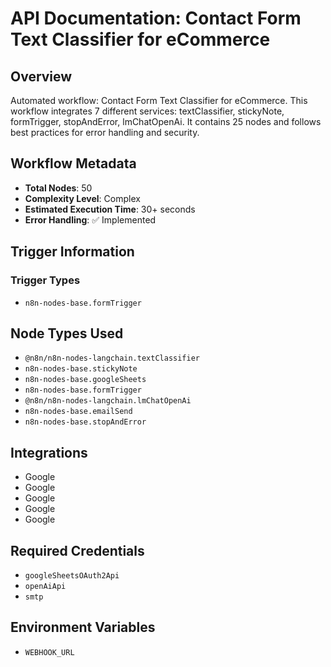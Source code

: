 # API Documentation: Contact Form Text Classifier for eCommerce

## Overview
Automated workflow: Contact Form Text Classifier for eCommerce. This workflow integrates 7 different services: textClassifier, stickyNote, formTrigger, stopAndError, lmChatOpenAi. It contains 25 nodes and follows best practices for error handling and security.

## Workflow Metadata
- **Total Nodes**: 50
- **Complexity Level**: Complex
- **Estimated Execution Time**: 30+ seconds
- **Error Handling**: ✅ Implemented

## Trigger Information
### Trigger Types
- `n8n-nodes-base.formTrigger`

## Node Types Used
- `@n8n/n8n-nodes-langchain.textClassifier`
- `n8n-nodes-base.stickyNote`
- `n8n-nodes-base.googleSheets`
- `n8n-nodes-base.formTrigger`
- `@n8n/n8n-nodes-langchain.lmChatOpenAi`
- `n8n-nodes-base.emailSend`
- `n8n-nodes-base.stopAndError`

## Integrations
- Google
- Google
- Google
- Google
- Google

## Required Credentials
- `googleSheetsOAuth2Api`
- `openAiApi`
- `smtp`

## Environment Variables
- `WEBHOOK_URL`
